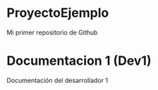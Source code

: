 # ProyectoEjemplo
Mi primer repositorio de Github

# Documentacion 1 (Dev1)
Documentación del desarrollador 1
